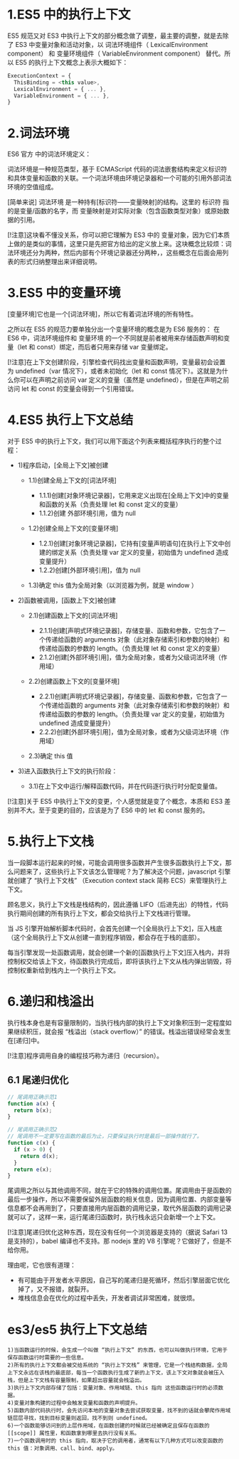 # 1.ES5 中的执行上下文

ES5 规范又对 ES3 中执行上下文的部分概念做了调整，最主要的调整，就是去除了 ES3 中变量对象和活动对象，以 词法环境组件（ LexicalEnvironment component） 和 变量环境组件（ VariableEnvironment component） 替代。所以 ES5 的执行上下文概念上表示大概如下：

```js
ExecutionContext = {
  ThisBinding = <this value>,
  LexicalEnvironment = { ... },
  VariableEnvironment = { ... },
}
```

# 2.词法环境

ES6 官方 中的词法环境定义：

词法环境是一种规范类型，基于 ECMAScript 代码的词法嵌套结构来定义标识符和具体变量和函数的关联。一个词法环境由环境记录器和一个可能的引用外部词法环境的空值组成。

[简单来说] 词法环境 是一种持有[标识符——变量映射]的结构。这里的 标识符 指的是变量/函数的名字，而 变量映射是对实际对象（包含函数类型对象）或原始数据的引用。

[!注意]这块看不懂没关系，你可以把它理解为 ES3 中的 变量对象，因为它们本质上做的是类似的事情，这里只是先把官方给出的定义放上来。这块概念比较烦：词法环境还分为两种，然后内部有个环境记录器还分两种，，这些概念在后面会用列表的形式归纳整理出来详细说明。

# 3.ES5 中的变量环境

[变量环境]它也是一个[词法环境]，所以它有着词法环境的所有特性。

之所以在 ES5 的规范力要单独分出一个变量环境的概念是为 ES6 服务的： 在 ES6 中，词法环境组件和 变量环境 的一个不同就是前者被用来存储函数声明和变量（let 和 const）绑定，而后者只用来存储 var 变量绑定。

[!注意]在上下文创建阶段，引擎检查代码找出变量和函数声明，变量最初会设置为 undefined（var 情况下），或者未初始化（let 和 const 情况下）。这就是为什么你可以在声明之前访问 var 定义的变量（虽然是 undefined），但是在声明之前访问 let 和 const 的变量会得到一个引用错误。

# 4.ES5 执行上下文总结

对于 ES5 中的执行上下文，我们可以用下面这个列表来概括程序执行的整个过程：

- 1)程序启动，[全局上下文]被创建

  - 1.1)创建全局上下文的[词法环境]

    - 1.1.1)创建[对象环境记录器]，它用来定义出现在[全局上下文]中的变量和函数的关系（负责处理 let 和 const 定义的变量）
    - 1.1.2)创建 外部环境引用，值为 null

  - 1.2)创建全局上下文的[变量环境]

    - 1.2.1)创建[对象环境记录器]，它持有[变量声明语句]在执行上下文中创建的绑定关系（负责处理 var 定义的变量，初始值为 undefined 造成变量提升）
    - 1.2.2)创建[外部环境引用]，值为 null

  - 1.3)确定 this 值为全局对象（以浏览器为例，就是 window ）

- 2)函数被调用，[函数上下文]被创建

  - 2.1)创建函数上下文的[词法环境]

    - 2.1.1)创建[声明式环境记录器]，存储变量、函数和参数，它包含了一个传递给函数的 arguments 对象（此对象存储索引和参数的映射）和传递给函数的参数的 length。（负责处理 let 和 const 定义的变量）
    - 2.1.2)创建[外部环境引用]，值为全局对象，或者为父级词法环境（作用域）

  - 2.2)创建函数上下文的[变量环境]

    - 2.2.1)创建[声明式环境记录器]，存储变量、函数和参数，它包含了一个传递给函数的 arguments 对象（此对象存储索引和参数的映射）和传递给函数的参数的 length。（负责处理 var 定义的变量，初始值为 undefined 造成变量提升）
    - 2.2.2)创建[外部环境引用]，值为全局对象，或者为父级词法环境（作用域）

  - 2.3)确定 this 值

- 3)进入函数执行上下文的执行阶段：

  - 3.1)在上下文中运行/解释函数代码，并在代码逐行执行时分配变量值。

[!注意]关于 ES5 中执行上下文的变更，个人感觉就是变了个概念，本质和 ES3 差别并不大。至于变更的目的，应该是为了 ES6 中的 let 和 const 服务的。

# 5.执行上下文栈

当一段脚本运行起来的时候，可能会调用很多函数并产生很多函数执行上下文，那么问题来了，这些执行上下文该怎么管理呢？为了解决这个问题，javascript 引擎就创建了 “执行上下文栈” （Execution context stack 简称 ECS）来管理执行上下文。

顾名思义，执行上下文栈是栈结构的，因此遵循 LIFO（后进先出）的特性，代码执行期间创建的所有执行上下文，都会交给执行上下文栈进行管理。

当 JS 引擎开始解析脚本代码时，会首先创建一个[全局执行上下文]，压入栈底（这个全局执行上下文从创建一直到程序销毁，都会存在于栈的底部）。

每当引擎发现一处函数调用，就会创建一个新的[函数执行上下文]压入栈内，并将控制权交给该上下文，待函数执行完成后，即将该执行上下文从栈内弹出销毁，将控制权重新给到栈内上一个执行上下文。

# 6.递归和栈溢出

执行栈本身也是有容量限制的，当执行栈内部的执行上下文对象积压到一定程度如果继续积压，就会报 “栈溢出（stack overflow）” 的错误。栈溢出错误经常会发生在[递归]中。

[!注意]程序调用自身的编程技巧称为递归（recursion）。

## 6.1 尾递归优化

```js
// 尾调用正确示范1
function a(x) {
  return b(x);
}

// 尾调用正确示范2
// 尾调用不一定要写在函数的最后为止，只要保证执行时是最后一部操作就行了。
function c(x) {
  if (x > 0) {
    return d(x);
  }
  return e(x);
}
```

尾调用之所以与其他调用不同，就在于它的特殊的调用位置。尾调用由于是函数的最后一步操作，所以不需要保留外层函数的相关信息，因为调用位置、内部变量等信息都不会再用到了，只要直接用内层函数的调用记录，取代外层函数的调用记录就可以了，这样一来，运行尾递归函数时，执行栈永远只会新增一个上下文。

[!注意]尾递归优化这种东西，现在没有任何一个浏览器是支持的（据说 Safari 13 是支持的），babel 编译也不支持。那 nodejs 里的 V8 引擎呢？它做好了，但是不给你用。

理由呢，它也很有道理：

- 有可能由于开发者水平原因，自己写的尾递归是死循环，然后引擎层面它优化掉了，又不报错，就裂开。
- 堆栈信息会在优化的过程中丢失，开发者调试非常困难，就很烦。

# es3/es5 执行上下文总结

```text
1)当函数运行的时候，会生成一个叫做 “执行上下文” 的东西，也可以叫做执行环境，它用于保存函数运行时需要的一些信息。
2)所有的执行上下文都会被交给系统的 “执行上下文栈” 来管理，它是一个栈结构数据，全局上下文永远在该栈的最底部，每当一个函数执行生成了新的上下文，该上下文对象就会被压入栈，但是上下文栈有容量限制，如果超出容量就会栈溢出。
3)执行上下文内部存储了包括：变量对象、作用域链、this 指向 这些函数运行时的必须数据。
4)变量对象构建的过程中会触发变量和函数的声明提升。
5)函数内部代码执行时，会先访问本地的变量对象去尝试获取变量，找不到的话就会攀爬作用域链层层寻找，找到目标变量则返回，找不到则 undefined。
6)一个函数能够访问到的上层作用域，在函数创建的时候就已经被确定且保存在函数的 [[scope]] 属性里，和函数拿到哪里去执行没有关系。
7)一个函数调用时的 this 指向，取决于它的调用者，通常有以下几种方式可以改变函数的 this 值：对象调用、call、bind、apply。
```
